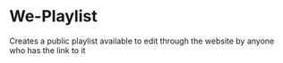 # We-Playlist
Creates a public playlist available to edit through the website by anyone who has the link to it
